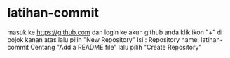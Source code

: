 # latihan-commit
masuk ke https://github.com dan login ke akun github anda
klik ikon "+" di pojok kanan atas lalu pilih "New Repository"
Isi :
Repository name: latihan-commit
Centang "Add a README file"
lalu pilih "Create Repository"

